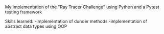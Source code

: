 My implementation of the "Ray Tracer Challenge" using Python and a Pytest testing framework

Skills learned:
-implementation of dunder methods
-implementation of abstract data types using OOP

